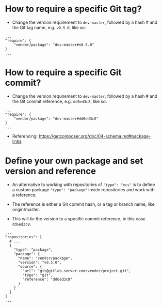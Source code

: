 # How to require a specific Git tag?

* Change the version requirement to `dev-master`, followed by a hash # and the Git tag name, e.g. `v0.5.0`, like so:

~~~
...
"require": {
    "vendor/package": "dev-master#v0.5.0"
}
...
~~~

# How to require a specific Git commit?

* Change the version requirement to `dev-master`, followed by a hash # and the Git commit reference, e.g. `dd6ed3c8`, like so:

~~~
...
"require": {
    "vendor/package": "dev-master#dd6ed3c8"
}
...
~~~

* Referencing: https://getcomposer.org/doc/04-schema.md#package-links

# Define your own package and set version and reference

* An alternative to working with repositories of `"type": "vcs"` is to define a custom package `"type": "package"` inside repositories and work with a reference.

* The reference is either a Git commit hash, or a tag or branch name, like origin/master.

* This will tie the version to a specific commit reference, in this case `dd6ed3c8`.

~~~
...
"repositories": [
  # ...
  {
    "type": "package",
    "package": {
      "name": "vendor/package",
      "version": "v0.5.0",
      "source": {
        "url": "git@gitlab.server.com:vendor/project.git",
        "type": "git",
        "reference": "dd6ed3c8"
      }
    }
  }
]
...
~~~